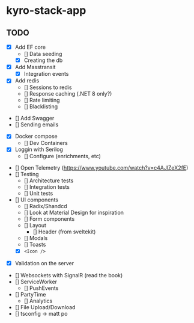 # kyro-stack-app

## TODO

- [x] Add EF core
	- [] Data seeding
	- [x] Creating the db
- [x] Add Masstransit
	- [x] Integration events
- [x] Add redis
	- [] Sessions to redis
	- [] Response caching (.NET 8 only?)
	- [] Rate limiting
	- [] Blacklisting
- [] Add Swagger
- [] Sending emails
- [x] Docker compose
	- [] Dev Containers
- [x] Loggin with Serilog
	- [] Configure (enrichments, etc) 
- [] Open Telemetry (https://www.youtube.com/watch?v=c4AJlZeX2fE)
- [] Testing
	- [] Architecture tests
	- [] Integration tests
	- [] Unit tests
- [] UI components	- [] Radix/Shandcd
	- [] Look at Material Design for inspiration
	- [] Form components
	- [] Layout
		- [] Header (from sveltekit)
	- [] Modals
	- [] Toasts
	- [x] `<Icon />`
- [x] Validation on the server
- [] Websockets with SignalR (read the book)
- [] ServiceWorker
	- [] PushEvents
- [] PartyTime
	- [] Analytics
- [] File Upload/Download
- [] tsconfig -> matt po